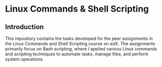 # Linux Commands & Shell Scripting

## Introduction

This repository contains the tasks developed for the peer assignments in the Linux Commands and Shell Scripting course on edX. The assignments primarily focus on Bash scripting, where I applied various Linux commands and scripting techniques to automate tasks, manage files, and perform system operations.
